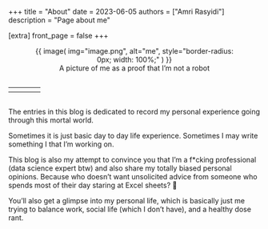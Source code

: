 +++
title = "About"
date = 2023-06-05
authors = ["Amri Rasyidi"]
description = "Page about me"

[extra]
front_page = false
+++

<figure style="text-align:center">
      {{ image( img="image.png", alt="me", style="border-radius: 0px; width: 100%;" ) }}
      <figcaption>A picture of me as a proof that I’m not a robot</figcaption>
</figure>

<div style="display: flex; justify-content: center;">
    <table>
        <th>
            <a href="https://www.linkedin.com/in/amri-rasyidi/" target="_blank">
                <i class="fab fa-linkedin fa-2x"></i>
            </a>
        </th>
        <th>
            <a href="https://github.com/amrirasyidi" target="_blank">
                <i class="fab fa-github fa-2x"></i>
            </a>
        </th>
        <th>
            <a href="https://www.instagram.com/amrirrr/?hl=en" target="_blank">
                <i class="fab fa-instagram fa-2x"></i>
            </a>
        </th>
        <th>
            <a href="https://discord.com/users/440182319761063936" target="_blank">
                <i class="fa-brands fa-discord fa-2xl"></i>
            </a>
        </th>
    </table>
</div>


The entries in this blog is dedicated to record my personal experience going through this mortal world.

Sometimes it is just basic day to day life experience. Sometimes I may write something I that I’m working on.

This blog is also my attempt to convince you that I’m a f*cking professional (data science expert btw) and also share my totally biased personal opinions. Because who doesn’t want unsolicited advice from someone who spends most of their day staring at Excel sheets? 🗿

You’ll also get a glimpse into my personal life, which is basically just me trying to balance work, social life (which I don’t have), and a healthy dose rant.
